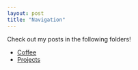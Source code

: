 ```yaml
---
layout: post
title: "Navigation"
---
```

Check out my posts in the following folders!

- [Coffee](/coffee/)
- [Projects](/projects/)

